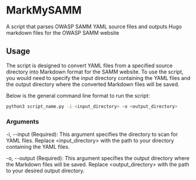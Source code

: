# MarkMySAMM

A script that parses OWASP SAMM YAML source files and outputs Hugo markdown files for the OWASP SAMM website

## Usage

The script is designed to convert YAML files from a specified source directory into Markdown format for the SAMM website. To use the script, you would need to specify the input directory containing the YAML files and the output directory where the converted Markdown files will be saved.

Below is the general command line format to run the script:

```bash
python3 script_name.py -i <input_directory> -o <output_directory>
```

### Arguments

-i, --input (Required): This argument specifies the directory to scan for YAML files. Replace <input_directory> with the path to your directory containing the YAML files.

-o, --output (Required): This argument specifies the output directory where the Markdown files will be saved. Replace <output_directory> with the path to your desired output directory.
